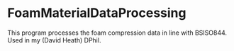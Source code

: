 # FoamMaterialDataProcessing
This program processes the foam compression data in line with BSISO844. Used in my (David Heath) DPhil.
